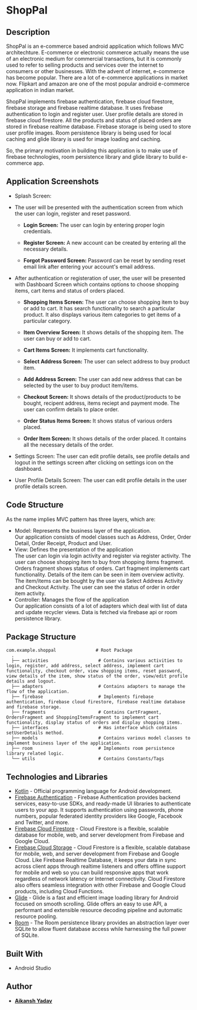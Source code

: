 # ShopPal

## Description

ShopPal is an e-commerce based android application which follows MVC architechture.
E-commerce or electronic commerce actually means the use of an electronic medium for commercial transactions, but it is commonly used to refer to selling products and services over the internet to consumers or other businesses.
With the advent of internet, e-commerce has become popular. There are a lot of e-commerce applications in market now. Flipkart and amazon are one of the most popular android e-commerce application in indian market.

ShopPal implements firebase authentication, firebase cloud firestore, firebase storage and firebase realtime database. It uses firebase authentication to login and register user. User profile details are stored in firebase cloud firestore. All the products and status of placed orders are stored in firebase realtime database. Firebase storage is being used to store user profile images. Room persistence library is being used for local caching and glide library is used for image loading and caching.

So, the primary motivation in building this application is to make use of firebase technologies, room persistence library and glide library to build e-commerce app.


## Application Screenshots

* Splash Screen:

* The user will be presented with the authentication screen from which the user can login, register and reset password.

  - **Login Screen:** The user can login by entering proper login credentials. 

  - **Register Screen:** A new account can be created by entering all the necessary details.

  - **Forgot Password Screen:**  Password can be reset by sending reset email link after entering your account's email address.

* After authentication or registeration of user, the user will be presented with Dashboard Screen which contains options to choose shopping items, cart items and status of orders placed.

  - **Shopping Items Screen:** The user can choose shopping item to buy or add to cart. It has search functionality to search a particular product. It also displays various item categories to get items of a particular category.
  
  - **Item Overview Screen:** It shows details of the shopping item. The user can buy or add to cart.
  
  - **Cart Items Screen:** It implements cart functionality.
  
  - **Select Address Screen:** The user can select address to buy product item.

  - **Add Address Screen:** The user can add new address that can be selected by the user to buy product item/items.

  - **Checkout Screen:** It shows details of the product/products to be bought, recipent address, items reciept and payment mode. The user can confirm details to place order.
  
  - **Order Status Items Screen:** It shows status of various orders placed.
  
  - **Order Item Screen:** It shows details of the order placed. It contains all the necessary details of the order.

* Settings Screen: The user can edit profile details, see profile details and logout in the settings screen after clicking on settings icon on the dashboard.

* User Profile Details Screen: The user can edit profile details in the user profile details screen.

## Code Structure

As the name implies MVC pattern has three layers, which are:

* Model: Represents the business layer of the application. 
 <br> Our application consists of model classes such as Address, Order, Order Detail, Order Receipt, Product and User. 
* View: Defines the presentation of the application
 <br> The user can login via login activity and register via register activity. The user can choose shopping item to buy from shopping items fragment. Orders fragment shows status of orders. Cart fragment implements cart functionality. Details of the item can be seen in item overview activity. The item/items can be bought by the user via Select Address Activity and Checkout Activity. The user can see the status of order in order item activity.  
* Controller: Manages the flow of the application
 <br> Our application consists of a lot of adapters which deal with list of data and update recycler views. Data is fetched via firebase api or room persistence library.
 
 ## Package Structure
 
    com.example.shoppal               # Root Package
      .
      ├── activities                   # Contains various activities to login, register, add address, select address, implement cart functionality, checkout order, view shopping items, reset password, view details of the item, show status of the order, view/edit profile details and logout.
      ├── adapters                     # Contains adapters to manage the flow of the application.
      ├── firebase                     # Implements firebase authentication, firebase cloud firestore, firebase realtime database and firebase storage.  
      ├── fragments                    # Contains CartFragment, OrdersFragment and ShoppingItemsFragment to implement cart functionality, display status of orders and display shopping items.
      ├── interfaces                   # Has interface which contains setUserDetails method.
      ├── models                       # Contains various model classes to implement business layer of the application.
      ├── room                         # Implements room persistence library related logic.
      └── utils                        # Contains Constants/Tags
      
## Technologies and Libraries

- [Kotlin](https://kotlinlang.org/) - Official programming language for Android development.
- [Firebase Authentication](https://firebase.google.com/docs/auth) - Firebase Authentication provides backend services, easy-to-use SDKs, and ready-made UI libraries to authenticate users to your app. It supports authentication using passwords, phone numbers, popular federated identity providers like Google, Facebook and Twitter, and more.
- [Firebase Cloud Firestore](https://firebase.google.com/docs/firestore) - Cloud Firestore is a flexible, scalable database for mobile, web, and server development from Firebase and Google Cloud.
- [Firebase Cloud Storage](https://firebase.google.com/docs/firestore) - Cloud Firestore is a flexible, scalable database for mobile, web, and server development from Firebase and Google Cloud. Like Firebase Realtime Database, it keeps your data in sync across client apps through realtime listeners and offers offline support for mobile and web so you can build responsive apps that work regardless of network latency or Internet connectivity. Cloud Firestore also offers seamless integration with other Firebase and Google Cloud products, including Cloud Functions.
- [Glide](https://bumptech.github.io/glide/) - Glide is a fast and efficient image loading library for Android focused on smooth scrolling. Glide offers an easy to use API, a performant and extensible resource decoding pipeline and automatic resource pooling.
- [Room](https://developer.android.com/topic/libraries/architecture/room) - The Room persistence library provides an abstraction layer over SQLite to allow fluent database access while harnessing the full power of SQLite.

## Built With

* Android Studio

## Author
* <a href="https://github.com/aikansh2001yadav"> **Aikansh Yadav** </a>
